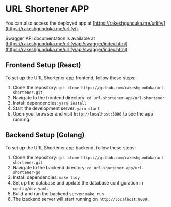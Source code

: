 ---
---
# URL Shortener APP
You can also access the deployed app at [https://rakeshgunduka.me/urlify/](https://rakeshgunduka.me/urlify/).

Swagger API documentation is available at [https://rakeshgunduka.me/urlify/api/swagger/index.html](https://rakeshgunduka.me/urlify/api/swagger/index.html).

## Frontend Setup (React)

To set up the URL Shortener app frontend, follow these steps:

1. Clone the repository: `git clone https://github.com/rakeshgunduka/url-shortener.git`
2. Navigate to the frontend directory: `cd url-shortener-app/url-shortener`
3. Install dependencies: `yarn install`
4. Start the development server: `yarn start`
5. Open your browser and visit `http://localhost:3000` to see the app running.

## Backend Setup (Golang)

To set up the URL Shortener app backend, follow these steps:

1. Clone the repository: `git clone https://github.com/rakeshgunduka/url-shortener.git`
2. Navigate to the backend directory: `cd url-shortener-app/url-shortener-go`
3. Install dependencies: `make tidy`
4. Set up the database and update the database configuration in `config/dev.yaml`.
5. Build and run the backend server: `make run`
6. The backend server will start running on `http://localhost:8000`.



